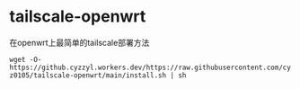 # tailscale-openwrt
在openwrt上最简单的tailscale部署方法

```wget -O- https://github.cyzzyl.workers.dev/https://raw.githubusercontent.com/cyz0105/tailscale-openwrt/main/install.sh | sh```
